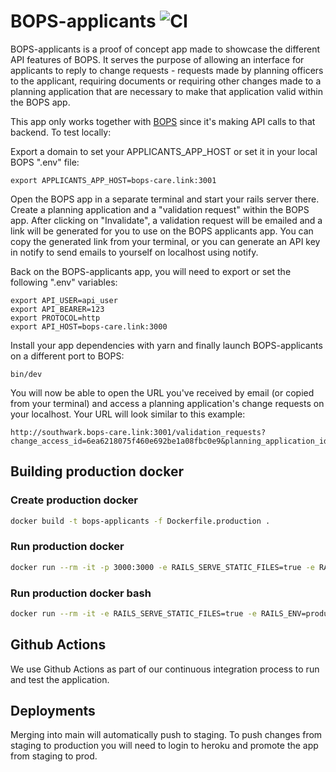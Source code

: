 # BOPS-applicants ![CI](https://github.com/unboxed/bops-applicants/workflows/CI/badge.svg)

BOPS-applicants is a proof of concept app made to showcase the different API features of BOPS. It serves the purpose of allowing an interface for applicants to reply to change requests - requests made by planning officers to the applicant, requiring documents or requiring other changes made to a planning application that are necessary to make that application valid within the BOPS app.

This app only works together with [BOPS](https://github.com/unboxed/bops) since it's making API calls to that backend. To test locally:

Export a domain to set your APPLICANTS_APP_HOST or set it in your local BOPS ".env" file:

```
export APPLICANTS_APP_HOST=bops-care.link:3001
```

Open the BOPS app in a separate terminal and start your rails server there. Create a planning application and a "validation request" within the BOPS app. After clicking on "Invalidate", a validation request will be emailed and a link will be generated for you to use on the BOPS applicants app. You can copy the generated link from your terminal, or you can generate an API key in notify to send emails to yourself on localhost using notify.

Back on the BOPS-applicants app, you will need to export or set the following ".env" variables:

```
export API_USER=api_user
export API_BEARER=123
export PROTOCOL=http
export API_HOST=bops-care.link:3000
```

Install your app dependencies with yarn and finally launch BOPS-applicants on a different port to BOPS:

```
bin/dev
```

You will now be able to open the URL you've received by email (or copied from your terminal) and access a planning application's change requests on your localhost. Your URL will look similar to this example:

```
http://southwark.bops-care.link:3001/validation_requests?change_access_id=6ea6218075f460e692be1a08fbc0e9&planning_application_id=18
```
## Building production docker

### Create production docker

```sh
docker build -t bops-applicants -f Dockerfile.production .
```

### Run production docker

```sh
docker run --rm -it -p 3000:3000 -e RAILS_SERVE_STATIC_FILES=true -e RAILS_ENV=production -e RAILS_LOG_TO_STDOUT=true -e SECRET_KEY_BASE=secret bops-applicants:latest bundle exec rails s
```

### Run production docker bash

```sh
docker run --rm -it -e RAILS_SERVE_STATIC_FILES=true -e RAILS_ENV=production -e RAILS_LOG_TO_STDOUT=true -e SECRET_KEY_BASE=secret bops-applicants:latest /bin/bash
```

## Github Actions

We use Github Actions as part of our continuous integration process to run and test the application.

## Deployments

Merging into main will automatically push to staging. To push changes from staging to production you will need to login to heroku and promote the app from staging to prod.

